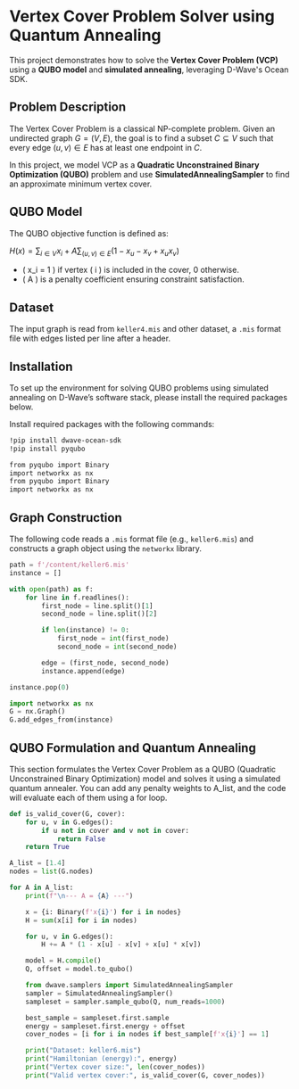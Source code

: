 # Vertex Cover Problem Solver using Quantum Annealing

This project demonstrates how to solve the **Vertex Cover Problem (VCP)** using a **QUBO model** and **simulated annealing**, leveraging D-Wave's Ocean SDK.

## Problem Description

The Vertex Cover Problem is a classical NP-complete problem. Given an undirected graph $G = (V, E)$, the goal is to find a subset $C \subseteq V$ such that every edge $(u, v) \in E$ has at least one endpoint in $C$.

In this project, we model VCP as a **Quadratic Unconstrained Binary Optimization (QUBO)** problem and use **SimulatedAnnealingSampler** to find an approximate minimum vertex cover.



## QUBO Model

The QUBO objective function is defined as:

$H(x) = \sum_{i \in V} x_i + A \sum_{(u,v) \in E} (1 - x_u - x_v + x_u x_v)$

- \( x_i = 1 \) if vertex \( i \) is included in the cover, 0 otherwise.
- \( A \) is a penalty coefficient ensuring constraint satisfaction.



## Dataset

The input graph is read from `keller4.mis` and other dataset, a `.mis` format file with edges listed per line after a header.



## Installation

To set up the environment for solving QUBO problems using simulated annealing on D-Wave’s software stack, please install the required packages below.

Install required packages with the following commands:

```bash
!pip install dwave-ocean-sdk
!pip install pyqubo

from pyqubo import Binary
import networkx as nx
from pyqubo import Binary
import networkx as nx
```

## Graph Construction

The following code reads a `.mis` format file (e.g., `keller6.mis`) and constructs a graph object using the `networkx` library.

```python
path = f'/content/keller6.mis' 
instance = [] 

with open(path) as f:
    for line in f.readlines():
        first_node = line.split()[1]   
        second_node = line.split()[2]  

        if len(instance) != 0:
            first_node = int(first_node)
            second_node = int(second_node)

        edge = (first_node, second_node)
        instance.append(edge)

instance.pop(0)  

import networkx as nx
G = nx.Graph()
G.add_edges_from(instance) 
```
## QUBO Formulation and Quantum Annealing

This section formulates the Vertex Cover Problem as a QUBO (Quadratic Unconstrained Binary Optimization) model and solves it using a simulated quantum annealer.
You can add any penalty weights to A_list, and the code will evaluate each of them using a for loop.

```python
def is_valid_cover(G, cover):
    for u, v in G.edges():
        if u not in cover and v not in cover:
            return False
    return True

A_list = [1.4]
nodes = list(G.nodes)

for A in A_list:
    print(f"\n--- A = {A} ---")

    x = {i: Binary(f'x{i}') for i in nodes}  
    H = sum(x[i] for i in nodes)            

    for u, v in G.edges():
        H += A * (1 - x[u] - x[v] + x[u] * x[v])

    model = H.compile()
    Q, offset = model.to_qubo()

    from dwave.samplers import SimulatedAnnealingSampler
    sampler = SimulatedAnnealingSampler()
    sampleset = sampler.sample_qubo(Q, num_reads=1000)

    best_sample = sampleset.first.sample
    energy = sampleset.first.energy + offset
    cover_nodes = [i for i in nodes if best_sample[f'x{i}'] == 1]

    print("Dataset: keller6.mis")
    print("Hamiltonian (energy):", energy)
    print("Vertex cover size:", len(cover_nodes))
    print("Valid vertex cover:", is_valid_cover(G, cover_nodes))
```
